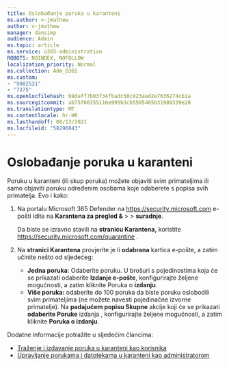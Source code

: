 ```yaml
---
title: Oslobađanje poruka u karanteni
ms.author: v-jmathew
author: v-jmathew
manager: dansimp
audience: Admin
ms.topic: article
ms.service: o365-administration
ROBOTS: NOINDEX, NOFOLLOW
localization_priority: Normal
ms.collection: Adm_O365
ms.custom:
- "9002531"
- "7375"
ms.openlocfilehash: b9daff7b03f34fbadc50c023aad2e7636274cb1a
ms.sourcegitcommit: ab75f66355116e995b3cb5505465b31989339e28
ms.translationtype: MT
ms.contentlocale: hr-HR
ms.lasthandoff: 08/13/2021
ms.locfileid: "58296043"
---
```

# <a name="release-quarantined-messages"></a>Oslobađanje poruka u karanteni

Poruku u karanteni (ili skup poruka) možete objaviti svim primateljima ili samo objaviti poruku određenim osobama koje odaberete s popisa svih primatelja. Evo i kako:

1. Na portalu Microsoft 365 Defender na <https://security.microsoft.com> e-pošti idite na **Karantena za pregled &** \>  \> **suradnje**.

   Da biste se izravno stavili na **stranicu Karantena,** koristite <https://security.microsoft.com/quarantine> .

2. Na **stranici Karantena** provjerite je li **odabrana** kartica e-pošte, a zatim učinite nešto od sljedećeg:
   - **Jedna poruka**: Odaberite poruku. U brošuri s pojedinostima koja će se prikazati odaberite **Izdanje e-pošte**, konfigurirajte željene mogućnosti, a zatim kliknite Poruka o **izdanju**.
   - **Više poruka:** odaberite do 100 poruka da biste poruku oslobodili svim primateljima (ne možete navesti pojedinačne izvorne primatelje). Na **padajućem popisu Skupne** akcije koji će se prikazati **odaberite Poruke** izdanja , konfigurirajte željene mogućnosti, a zatim kliknite **Poruka o izdanju**.

Dodatne informacije potražite u sljedećim člancima:

- [Traženje i izdavanje poruka u karanteni kao korisnika](https://docs.microsoft.com/microsoft-365/security/office-365-security/find-and-release-quarantined-messages-as-a-user)
- [Upravljanje porukama i datotekama u karanteni kao administratorom](https://docs.microsoft.com/microsoft-365/security/office-365-security/manage-quarantined-messages-and-files)

